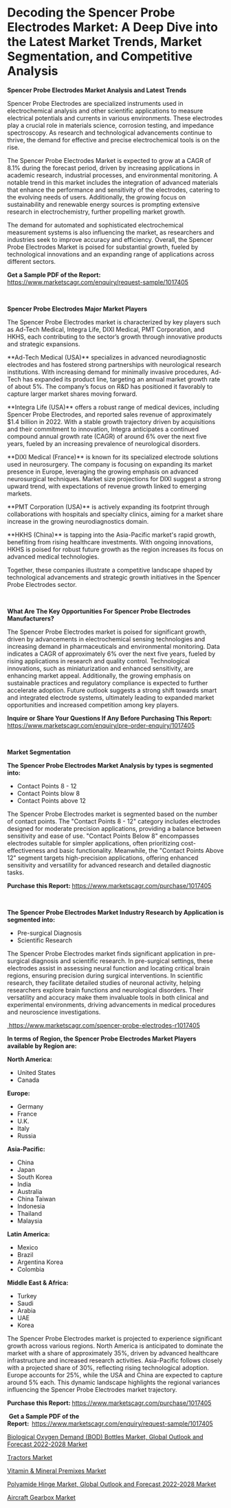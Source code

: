 <p><h1>Decoding the Spencer Probe Electrodes Market: A Deep Dive into the Latest Market Trends, Market Segmentation, and Competitive Analysis</h1></p><p><strong>Spencer Probe Electrodes Market Analysis and Latest Trends</strong></p>
<p><p>Spencer Probe Electrodes are specialized instruments used in electrochemical analysis and other scientific applications to measure electrical potentials and currents in various environments. These electrodes play a crucial role in materials science, corrosion testing, and impedance spectroscopy. As research and technological advancements continue to thrive, the demand for effective and precise electrochemical tools is on the rise.</p><p>The Spencer Probe Electrodes Market is expected to grow at a CAGR of 8.1% during the forecast period, driven by increasing applications in academic research, industrial processes, and environmental monitoring. A notable trend in this market includes the integration of advanced materials that enhance the performance and sensitivity of the electrodes, catering to the evolving needs of users. Additionally, the growing focus on sustainability and renewable energy sources is prompting extensive research in electrochemistry, further propelling market growth.</p><p>The demand for automated and sophisticated electrochemical measurement systems is also influencing the market, as researchers and industries seek to improve accuracy and efficiency. Overall, the Spencer Probe Electrodes Market is poised for substantial growth, fueled by technological innovations and an expanding range of applications across different sectors.</p></p>
<p><strong>Get a Sample PDF of the Report:&nbsp;</strong> <a href="https://www.marketscagr.com/enquiry/request-sample/1017405?utm_campaign=1186&utm_medium=2&utm_source=Github&utm_content=ia&utm_term=18102024&utm_id=spencer-probe-electrodes">https://www.marketscagr.com/enquiry/request-sample/1017405</a></p>
<p>&nbsp;</p>
<p><strong>Spencer Probe Electrodes Major Market Players</strong></p>
<p><p>The Spencer Probe Electrodes market is characterized by key players such as Ad-Tech Medical, Integra Life, DIXI Medical, PMT Corporation, and HKHS, each contributing to the sector’s growth through innovative products and strategic expansions.</p><p>**Ad-Tech Medical (USA)** specializes in advanced neurodiagnostic electrodes and has fostered strong partnerships with neurological research institutions. With increasing demand for minimally invasive procedures, Ad-Tech has expanded its product line, targeting an annual market growth rate of about 5%. The company’s focus on R&D has positioned it favorably to capture larger market shares moving forward. </p><p>**Integra Life (USA)** offers a robust range of medical devices, including Spencer Probe Electrodes, and reported sales revenue of approximately $1.4 billion in 2022. With a stable growth trajectory driven by acquisitions and their commitment to innovation, Integra anticipates a continued compound annual growth rate (CAGR) of around 6% over the next five years, fueled by an increasing prevalence of neurological disorders.</p><p>**DIXI Medical (France)** is known for its specialized electrode solutions used in neurosurgery. The company is focusing on expanding its market presence in Europe, leveraging the growing emphasis on advanced neurosurgical techniques. Market size projections for DIXI suggest a strong upward trend, with expectations of revenue growth linked to emerging markets.</p><p>**PMT Corporation (USA)** is actively expanding its footprint through collaborations with hospitals and specialty clinics, aiming for a market share increase in the growing neurodiagnostics domain. </p><p>**HKHS (China)** is tapping into the Asia-Pacific market's rapid growth, benefiting from rising healthcare investments. With ongoing innovations, HKHS is poised for robust future growth as the region increases its focus on advanced medical technologies.</p><p>Together, these companies illustrate a competitive landscape shaped by technological advancements and strategic growth initiatives in the Spencer Probe Electrodes sector.</p></p>
<p>&nbsp;</p>
<p><strong>What Are The Key Opportunities For Spencer Probe Electrodes Manufacturers?</strong></p>
<p><p>The Spencer Probe Electrodes market is poised for significant growth, driven by advancements in electrochemical sensing technologies and increasing demand in pharmaceuticals and environmental monitoring. Data indicates a CAGR of approximately 6% over the next five years, fueled by rising applications in research and quality control. Technological innovations, such as miniaturization and enhanced sensitivity, are enhancing market appeal. Additionally, the growing emphasis on sustainable practices and regulatory compliance is expected to further accelerate adoption. Future outlook suggests a strong shift towards smart and integrated electrode systems, ultimately leading to expanded market opportunities and increased competition among key players.</p></p>
<p><strong>Inquire or Share Your Questions If Any Before Purchasing This Report:</strong> <a href="https://www.marketscagr.com/enquiry/pre-order-enquiry/1017405?utm_campaign=1186&utm_medium=2&utm_source=Github&utm_content=ia&utm_term=18102024&utm_id=spencer-probe-electrodes">https://www.marketscagr.com/enquiry/pre-order-enquiry/1017405</a></p>
<p>&nbsp;</p>
<p><strong>Market Segmentation</strong></p>
<p><strong>The Spencer Probe Electrodes Market Analysis by types is segmented into:</strong></p>
<p><ul><li>Contact Points 8 - 12</li><li>Contact Points blow 8</li><li>Contact Points above 12</li></ul></p>
<p><p>The Spencer Probe Electrodes market is segmented based on the number of contact points. The "Contact Points 8 - 12" category includes electrodes designed for moderate precision applications, providing a balance between sensitivity and ease of use. "Contact Points Below 8" encompasses electrodes suitable for simpler applications, often prioritizing cost-effectiveness and basic functionality. Meanwhile, the "Contact Points Above 12" segment targets high-precision applications, offering enhanced sensitivity and versatility for advanced research and detailed diagnostic tasks.</p></p>
<p><strong>Purchase this Report:&nbsp;</strong><a href="https://www.marketscagr.com/purchase/1017405?utm_campaign=1186&utm_medium=2&utm_source=Github&utm_content=ia&utm_term=18102024&utm_id=spencer-probe-electrodes">https://www.marketscagr.com/purchase/1017405</a></p>
<p>&nbsp;</p>
<p><strong>The Spencer Probe Electrodes Market Industry Research by Application is segmented into:</strong></p>
<p><ul><li>Pre-surgical Diagnosis</li><li>Scientific Research</li></ul></p>
<p><p>The Spencer Probe Electrodes market finds significant application in pre-surgical diagnosis and scientific research. In pre-surgical settings, these electrodes assist in assessing neural function and locating critical brain regions, ensuring precision during surgical interventions. In scientific research, they facilitate detailed studies of neuronal activity, helping researchers explore brain functions and neurological disorders. Their versatility and accuracy make them invaluable tools in both clinical and experimental environments, driving advancements in medical procedures and neuroscience investigations.</p></p>
<p><a href="https://www.marketscagr.com/spencer-probe-electrodes-r1017405?utm_campaign=1186&utm_medium=2&utm_source=Github&utm_content=ia&utm_term=18102024&utm_id=spencer-probe-electrodes">&nbsp;https://www.marketscagr.com/spencer-probe-electrodes-r1017405</a></p>
<p><strong>In terms of Region, the Spencer Probe Electrodes Market Players available by Region are:</strong></p>
<p>
    <p> <strong> North America: </strong>
        <ul>
            <li>United States</li>
            <li>Canada</li>
        </ul>
        </p> 
    <p> <strong> Europe: </strong>
        <ul>
            <li>Germany</li>
            <li>France</li>
            <li>U.K.</li>
            <li>Italy</li>
            <li>Russia</li>
        </ul>
        </p> 
    <p> <strong> Asia-Pacific: </strong>
        <ul>
            <li>China</li>
            <li>Japan</li>
            <li>South Korea</li>
            <li>India</li>
            <li>Australia</li>
            <li>China Taiwan</li>
            <li>Indonesia</li>
            <li>Thailand</li>
            <li>Malaysia</li>
        </ul>
        </p> 
    <p> <strong> Latin America: </strong>
        <ul>
            <li>Mexico</li>
            <li>Brazil</li>
            <li>Argentina Korea</li>
            <li>Colombia</li>
        </ul>
        </p> 
    <p> <strong> Middle East & Africa: </strong>
        <ul>
            <li>Turkey</li>
            <li>Saudi</li>
            <li>Arabia</li>
            <li>UAE</li>
            <li>Korea</li>
        </ul>
    </p>
    </p>
<p><p>The Spencer Probe Electrodes market is projected to experience significant growth across various regions. North America is anticipated to dominate the market with a share of approximately 35%, driven by advanced healthcare infrastructure and increased research activities. Asia-Pacific follows closely with a projected share of 30%, reflecting rising technological adoption. Europe accounts for 25%, while the USA and China are expected to capture around 5% each. This dynamic landscape highlights the regional variances influencing the Spencer Probe Electrodes market trajectory.</p></p>
<p><strong>Purchase this Report: </strong><a href="https://www.marketscagr.com/purchase/1017405?utm_campaign=1186&utm_medium=2&utm_source=Github&utm_content=ia&utm_term=18102024&utm_id=spencer-probe-electrodes">https://www.marketscagr.com/purchase/1017405</a></p>
<p>&nbsp;<strong>Get a Sample PDF of the Report:&nbsp;&nbsp;</strong><a href="https://www.marketscagr.com/enquiry/request-sample/1017405?utm_campaign=1186&utm_medium=2&utm_source=Github&utm_content=ia&utm_term=18102024&utm_id=spencer-probe-electrodes">https://www.marketscagr.com/enquiry/request-sample/1017405</a></p>
<p><strong></strong></p>
<p><p><a href="https://github.com/elenif62bh/Market-Research-Report-List-1/blob/main/biological-oxygen-demand-bod-bottles-market-global-outlook-and-forecast-2022-2028-market.md?utm_campaign=1186&utm_medium=2&utm_source=Github&utm_content=ia&utm_term=18102024&utm_id=spencer-probe-electrodes">Biological Oxygen Demand (BOD) Bottles Market, Global Outlook and Forecast 2022-2028 Market</a></p><p><a href="https://www.linkedin.com/pulse/trends-global-tractors-market-forecast-analysis-2024-2031-hashub-6ktif?utm_campaign=1186&utm_medium=2&utm_source=Github&utm_content=ia&utm_term=18102024&utm_id=spencer-probe-electrodes">Tractors Market</a></p><p><a href="https://www.linkedin.com/pulse/global-vitamin-mineral-premixes-industry-research-report-fta3e?utm_campaign=1186&utm_medium=2&utm_source=Github&utm_content=ia&utm_term=18102024&utm_id=spencer-probe-electrodes">Vitamin & Mineral Premixes Market</a></p><p><a href="https://github.com/deshawnj39lau/Market-Research-Report-List-1/blob/main/polyamide-hinge-market-global-outlook-and-forecast-2022-2028-market.md?utm_campaign=1186&utm_medium=2&utm_source=Github&utm_content=ia&utm_term=18102024&utm_id=spencer-probe-electrodes">Polyamide Hinge Market, Global Outlook and Forecast 2022-2028 Market</a></p><p><a href="https://www.linkedin.com/pulse/aircraft-gearbox-market-revolution-2024-2031-trends-shaping-2nklf?utm_campaign=1186&utm_medium=2&utm_source=Github&utm_content=ia&utm_term=18102024&utm_id=spencer-probe-electrodes">Aircraft Gearbox Market</a></p></p>